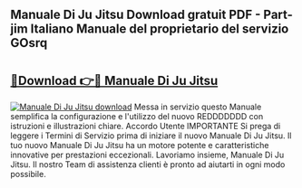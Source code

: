 ## Manuale Di Ju Jitsu Download gratuit PDF - Part-jim Italiano Manuale del proprietario del servizio GOsrq

# <h2><a href="http://dffjtz.blite.top/?on=Manuale+Di+Ju+Jitsu">🔗Download 👉🔴 Manuale Di Ju Jitsu</a></h2>

[![Manuale Di Ju Jitsu download](https://i.imgur.com/lujVjoI.png)](http://dffjtz.blite.top/?on=Manuale+Di+Ju+Jitsu)
Messa in servizio questo Manuale semplifica la configurazione e l'utilizzo del nuovo REDDDDDDD con istruzioni e illustrazioni chiare. Accordo Utente IMPORTANTE Si prega di leggere i Termini di Servizio prima di iniziare il nuovo Manuale Di Ju Jitsu. Il tuo nuovo Manuale Di Ju Jitsu ha un motore potente e caratteristiche innovative per prestazioni eccezionali. Lavoriamo insieme, Manuale Di Ju Jitsu. Il nostro Team di assistenza clienti è pronto ad aiutarti in ogni modo possibile.
